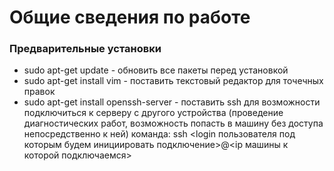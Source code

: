 # Общие сведения по работе

### Предварительные установки
* sudo apt-get update - обновить все пакеты перед установкой
* sudo apt-get install vim - поставить текстовый редактор для точечных правок
* sudo apt-get install openssh-server - поставить ssh для возможности подключиться к серверу с другого устройства (проведение диагностических работ, возможность попасть в машину без доступа непосредственно к ней)
  команда: ssh <login пользователя под которым будем инициировать подключение>@<ip машины к которой подключаемся>